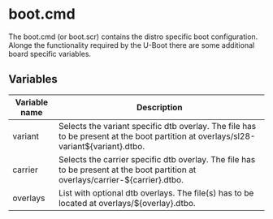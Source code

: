 # boot.cmd

The boot.cmd (or boot.scr) contains the distro specific boot configuration.
Alonge the functionality required by the U-Boot there are some additional
board specific variables.

## Variables

| Variable name    | Description                                    |
| ---------------- | ---------------------------------------------- |
| variant          | Selects the variant specific dtb overlay. The file has to be present at the boot partition at overlays/sl28-variant${variant}.dtbo. |
| carrier          | Selects the carrier specific dtb overlay. The file has to be present at the boot partition at overlays/carrier-${carrier}.dtbo. |
| overlays         | List with optional dtb overlays. The file(s) has to be located at overlays/${overlay}.dtbo. |

[1]: https://gitlab.denx.de/u-boot/u-boot/blob/master/doc/README.distro
